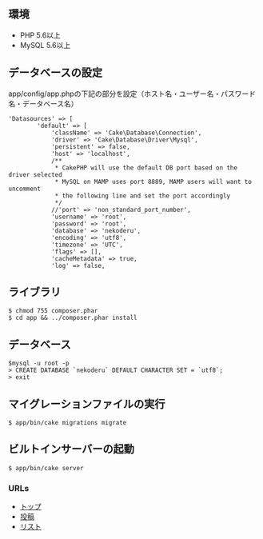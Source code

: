 ## 環境
- PHP 5.6以上
- MySQL 5.6以上

## データベースの設定
app/config/app.phpの下記の部分を設定（ホスト名・ユーザー名・パスワード名・データベース名）
```
'Datasources' => [
        'default' => [
            'className' => 'Cake\Database\Connection',
            'driver' => 'Cake\Database\Driver\Mysql',
            'persistent' => false,
            'host' => 'localhost',
            /**
             * CakePHP will use the default DB port based on the driver selected
             * MySQL on MAMP uses port 8889, MAMP users will want to uncomment
             * the following line and set the port accordingly
             */
            //'port' => 'non_standard_port_number',
            'username' => 'root',
            'password' => 'root',
            'database' => 'nekoderu',
            'encoding' => 'utf8',
            'timezone' => 'UTC',
            'flags' => [],
            'cacheMetadata' => true,
            'log' => false,
```

## ライブラリ
```
$ chmod 755 composer.phar
$ cd app && ../composer.phar install
```

## データベース
```
$mysql -u root -p
> CREATE DATABASE `nekoderu` DEFAULT CHARACTER SET = `utf8`;
> exit
```

## マイグレーションファイルの実行
```
$ app/bin/cake migrations migrate
```

## ビルトインサーバーの起動
```
$ app/bin/cake server
```

### URLs
- [トップ](http://localhost:8765/)
- [投稿](http://localhost:8765/add_neko)
- [リスト](http://localhost:8765/cats)
